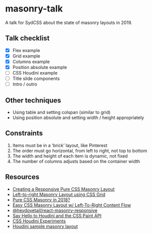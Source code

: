 # masonry-talk

A talk for SydCSS about the state of masonry layouts in 2019.

## Talk checklist

- [x] Flex example
- [x] Grid example
- [x] Columns example
- [x] Position absolute example
- [ ] CSS Houdini example
- [ ] Title slide components
- [ ] Intro / outro

## Other techniques

- Using table and setting colspan (similar to grid)
- Using position absolute and setting width / height appropriately

## Constraints

1. Items must be in a ‘brick’ layout, like Pinterest
1. The order must go horizontal, from left to right, not top to bottom
1. The width and height of each item is dynamic, not fixed
1. The number of columns adjusts based on the container width

## Resources

- [Creating a Responsive Pure CSS Masonry Layout](https://w3bits.com/css-masonry)
- [Left-to-right Masonry Layout using CSS Grid](https://w3bits.com/css-grid-masonry)
- [Pure CSS Masonry in 2018?](https://regisphilibert.com/blog/2017/12/pure-css-masonry-layout-with-flexbox-grid-columns-in-2018/)
- [Easy CSS Masonry Layout w/ Left-To-Right Content Flow](https://hackernoon.com/masonry-layout-technique-react-demo-of-100-css-control-of-the-view-e4190fa4296)
- [@heydovetail/react-masonry-responsive](https://github.com/heydovetail/react-masonry-responsive)
- [Say Hello to Houdini and the CSS Paint API](https://codersblock.com/blog/say-hello-to-houdini-and-the-css-paint-api/)
- [CSS Houdini Experiments](https://css-houdini.rocks/)
- [Houdini sample masonry layout](https://googlechromelabs.github.io/houdini-samples/layout-worklet/masonry/)

